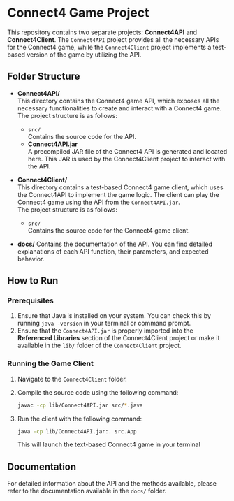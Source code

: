# Connect4 Game Project

This repository contains two separate projects: **Connect4API** and **Connect4Client**. The `Connect4API` project provides all the necessary APIs for the Connect4 game, while the `Connect4Client` project implements a test-based version of the game by utilizing the API.

## Folder Structure

- **Connect4API/**  
  This directory contains the Connect4 game API, which exposes all the necessary functionalities to create and interact with a Connect4 game.  
  The project structure is as follows:
  - `src/`  
    Contains the source code for the API.
  - **Connect4API.jar**  
    A precompiled JAR file of the Connect4 API is generated and located here. This JAR is used by the Connect4Client project to interact with the API.

- **Connect4Client/**  
  This directory contains a test-based Connect4 game client, which uses the Connect4API to implement the game logic. The client can play the Connect4 game using the API from the `Connect4API.jar`.  
  The project structure is as follows:
  - `src/`  
    Contains the source code for the Connect4 game client.

- **docs/**
Contains the documentation of the API. You can find detailed explanations of each API function, their parameters, and expected behavior.

## How to Run

### Prerequisites
1. Ensure that Java is installed on your system. You can check this by running `java -version` in your terminal or command prompt.
2. Ensure that the `Connect4API.jar` is properly imported into the **Referenced Libraries** section of the Connect4Client project or make it available in the `lib/` folder of the `Connect4Client` project.

### Running the Game Client
1. Navigate to the `Connect4Client` folder.
2. Compile the source code using the following command:

   ```bash
   javac -cp lib/Connect4API.jar src/*.java
   ```
3. Run the client with the following command:

    ```bash
    java -cp lib/Connect4API.jar:. src.App
    ```
    This will launch the text-based Connect4 game in your terminal

## Documentation
For detailed information about the API and the methods available, please refer to the documentation available in the `docs/` folder.